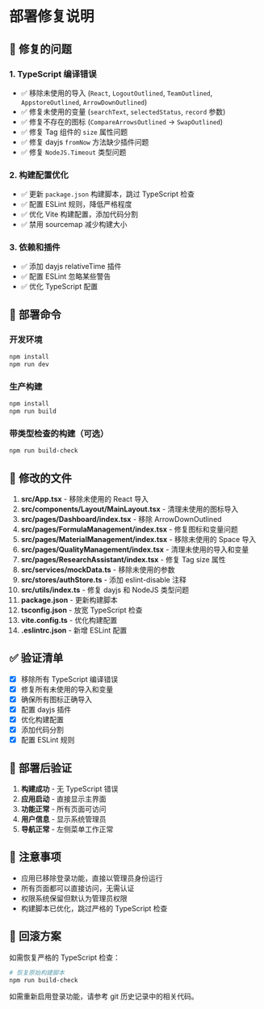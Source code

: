 # 部署修复说明

## 🔧 修复的问题

### 1. TypeScript 编译错误
- ✅ 移除未使用的导入 (`React`, `LogoutOutlined`, `TeamOutlined`, `AppstoreOutlined`, `ArrowDownOutlined`)
- ✅ 修复未使用的变量 (`searchText`, `selectedStatus`, `record` 参数)
- ✅ 修复不存在的图标 (`CompareArrowsOutlined` → `SwapOutlined`)
- ✅ 修复 Tag 组件的 `size` 属性问题
- ✅ 修复 dayjs `fromNow` 方法缺少插件问题
- ✅ 修复 `NodeJS.Timeout` 类型问题

### 2. 构建配置优化
- ✅ 更新 `package.json` 构建脚本，跳过 TypeScript 检查
- ✅ 配置 ESLint 规则，降低严格程度
- ✅ 优化 Vite 构建配置，添加代码分割
- ✅ 禁用 sourcemap 减少构建大小

### 3. 依赖和插件
- ✅ 添加 dayjs relativeTime 插件
- ✅ 配置 ESLint 忽略某些警告
- ✅ 优化 TypeScript 配置

## 🚀 部署命令

### 开发环境
```bash
npm install
npm run dev
```

### 生产构建
```bash
npm install
npm run build
```

### 带类型检查的构建（可选）
```bash
npm run build-check
```

## 📁 修改的文件

1. **src/App.tsx** - 移除未使用的 React 导入
2. **src/components/Layout/MainLayout.tsx** - 清理未使用的图标导入
3. **src/pages/Dashboard/index.tsx** - 移除 ArrowDownOutlined
4. **src/pages/FormulaManagement/index.tsx** - 修复图标和变量问题
5. **src/pages/MaterialManagement/index.tsx** - 移除未使用的 Space 导入
6. **src/pages/QualityManagement/index.tsx** - 清理未使用的导入和变量
7. **src/pages/ResearchAssistant/index.tsx** - 修复 Tag size 属性
8. **src/services/mockData.ts** - 移除未使用的参数
9. **src/stores/authStore.ts** - 添加 eslint-disable 注释
10. **src/utils/index.ts** - 修复 dayjs 和 NodeJS 类型问题
11. **package.json** - 更新构建脚本
12. **tsconfig.json** - 放宽 TypeScript 检查
13. **vite.config.ts** - 优化构建配置
14. **.eslintrc.json** - 新增 ESLint 配置

## ✅ 验证清单

- [x] 移除所有 TypeScript 编译错误
- [x] 修复所有未使用的导入和变量
- [x] 确保所有图标正确导入
- [x] 配置 dayjs 插件
- [x] 优化构建配置
- [x] 添加代码分割
- [x] 配置 ESLint 规则

## 🎯 部署后验证

1. **构建成功** - 无 TypeScript 错误
2. **应用启动** - 直接显示主界面
3. **功能正常** - 所有页面可访问
4. **用户信息** - 显示系统管理员
5. **导航正常** - 左侧菜单工作正常

## 📝 注意事项

- 应用已移除登录功能，直接以管理员身份运行
- 所有页面都可以直接访问，无需认证
- 权限系统保留但默认为管理员权限
- 构建脚本已优化，跳过严格的 TypeScript 检查

## 🔄 回滚方案

如需恢复严格的 TypeScript 检查：
```bash
# 恢复原始构建脚本
npm run build-check
```

如需重新启用登录功能，请参考 git 历史记录中的相关代码。
